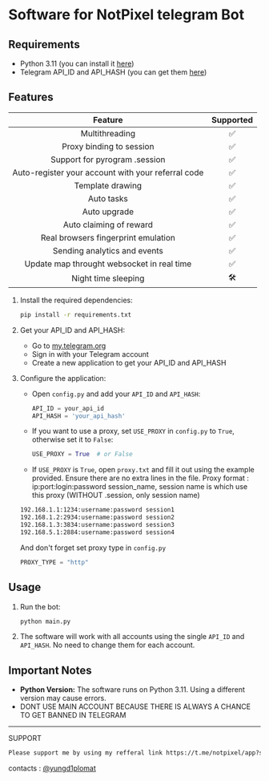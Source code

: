 
# Software for NotPixel telegram Bot

## Requirements
- Python 3.11 (you can install it [here](https://www.python.org/downloads/release/python-3110/))
- Telegram API_ID and API_HASH (you can get them [here](https://my.telegram.org/auth?to=apps))

## Features  
|                      Feature                               |   Supported  |
|:----------------------------------------------------------:|:------------:|
|                   Multithreading                           |     ✅      |
|              Proxy binding to session                      |     ✅      |
|           Support for pyrogram .session                    |     ✅      |
| Auto-register your account with your referral code         |     ✅      |
|                Template drawing                            |     ✅      |
|                    Auto tasks                              |     ✅      |
|                   Auto upgrade                             |     ✅      |
|              Auto claiming of reward                       |     ✅      |
|         Real browsers fingerprint emulation                |     ✅      |
|           Sending analytics and events                     |     ✅      |
|        Update map throught websocket in real time          |     ✅      |
|               Night time sleeping                          |     🛠️      |

1. Install the required dependencies:
   ```bash
   pip install -r requirements.txt
   ```

2. Get your API_ID and API_HASH:
   - Go to [my.telegram.org](https://my.telegram.org/auth?to=apps)
   - Sign in with your Telegram account
   - Create a new application to get your API_ID and API_HASH

3. Configure the application:
   - Open `config.py` and add your `API_ID` and `API_HASH`:
     ```python
     API_ID = your_api_id
     API_HASH = 'your_api_hash'
     ```

   - If you want to use a proxy, set `USE_PROXY` in `config.py` to `True`, otherwise set it to `False`:
     ```python
     USE_PROXY = True  # or False
     ```

   - If `USE_PROXY` is `True`, open `proxy.txt` and fill it out using the example provided. Ensure there are no extra lines in the file.
   Proxy format : ip:port:login:password session_name, session name is which use this proxy (WITHOUT .session, only session name)
   ```txt
   192.168.1.1:1234:username:password session1
   192.168.1.2:2934:username:password session2
   192.168.1.3:3834:username:password session3
   192.168.5.1:2884:username:password session4
   ```
   And don't forget set proxy type in `config.py`
   ```python
   PROXY_TYPE = "http"
   ```

## Usage

1. Run the bot:
   ```bash
   python main.py
   ```

2. The software will work with all accounts using the single `API_ID` and `API_HASH`. No need to change them for each account.

## Important Notes

- **Python Version:** The software runs on Python 3.11. Using a different version may cause errors.
- DONT USE MAIN ACCOUNT BECAUSE THERE IS ALWAYS A CHANCE TO GET BANNED IN TELEGRAM


---
SUPPORT
```txt
Please support me by using my refferal link https://t.me/notpixel/app?startapp=f1411487059_s704279
```

contacts : [@yungd1plomat](https://t.me/yungd1plomat)

